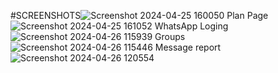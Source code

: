 #SCREENSHOTS![Screenshot 2024-04-25 160050](https://github.com/vaibhav3289/whatsapp_marketing_2024/assets/110806561/98f05c9c-16e4-42e0-8966-8fe138282192)
Plan Page![Screenshot 2024-04-25 161052](https://github.com/vaibhav3289/whatsapp_marketing_2024/assets/110806561/e8c386d7-2159-4b54-96b9-0bc7691f4e27)
WhatsApp Loging![Screenshot 2024-04-26 115939](https://github.com/vaibhav3289/whatsapp_marketing_2024/assets/110806561/b6f1a9a5-ebe1-4c51-a16b-c73983e1c6c2)
Groups![Screenshot 2024-04-26 115446](https://github.com/vaibhav3289/whatsapp_marketing_2024/assets/110806561/72d1606e-7621-42d9-be1f-068853d92fae)
Message report![Screenshot 2024-04-26 120554](https://github.com/vaibhav3289/whatsapp_marketing_2024/assets/110806561/2c1bfca4-45e7-4d20-aa4c-bb208a99d252)
